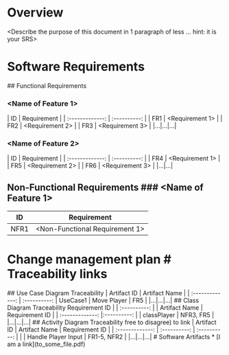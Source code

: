 # Overview
<Describe the purpose of this document in 1 paragraph of less ... hint: it is your SRS>
# Software Requirements
<Describe the structure of this section> ## Functional Requirements
### <Name of Feature 1>
| ID | Requirement |
| :-------------: | :----------: | | FR1 | <Requirement 1> |
| FR2 | <Requirement 2> |
| FR3 | <Requirement 3> | |...|...|...|
### <Name of Feature 2>
| ID | Requirement |
| :-------------: | :----------: | | FR4 | <Requirement 1> |
| FR5 | <Requirement 2> |
| FR6 | <Requirement 3> | |...|...|
## Non-Functional Requirements ### <Name of Feature 1>
| ID | Requirement |
| :-------------: | :----------: |
| NFR1 | <Non-Functional Requirement 1> | | NFR2 | < Non-Functional Requirement 2> | | NFR3 | < Non-Functional Requirement 3> | |...|...|...|
# Change management plan <Description of what this section is> # Traceability links
<Description of this section>
## Use Case Diagram Traceability
| Artifact ID | Artifact Name | | :-------------: | :----------: | UseCase1 | Move Player | FR5 | |...|...|...|
## Class Diagram Traceability
Requirement ID |
| :----------: |
| Artifact Name | Requirement ID | | :-------------: |:----------: | | classPlayer | NFR3, FR5 | |...|...|...|
## Activity Diagram Traceability
<In this case, it makes more sense (I think, feel to the file and to those requirements impacted>
free to disagree) to link
| Artifact ID | Artifact Name | Requirement ID | | :-------------: | :----------: | :----------: | | <filename> | Handle Player Input | FR1-5, NFR2 | |...|...|...|
# Software Artifacts
<Describe the purpose of this section> * [I am a link](to_some_file.pdf)
